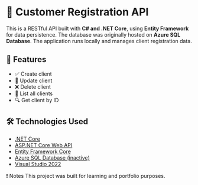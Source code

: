 # 📘 Customer Registration API

This is a RESTful API built with **C# and .NET Core**, using **Entity Framework** for data persistence. The database was originally hosted on **Azure SQL Database**. The application runs locally and manages client registration data.

## 🚀 Features

- ✅ Create client 
- 🔄 Update client 
- ❌ Delete client 
- 📄 List all clients 
- 🔍 Get client by ID 

## 🛠️ Technologies Used

- [.NET Core](https://dotnet.microsoft.com/)
- [ASP.NET Core Web API](https://learn.microsoft.com/en-us/aspnet/core/web-api/)
- [Entity Framework Core](https://learn.microsoft.com/en-us/ef/core/)
- [Azure SQL Database (inactive)](https://azure.microsoft.com/products/azure-sql/)
- [Visual Studio 2022](https://visualstudio.microsoft.com/)

❗ Notes
This project was built for learning and portfolio purposes.


